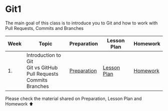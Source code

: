 # Git1

The main goal of this class is to introduce you to Git and how to work with Pull Requests, Commits and Branches

| Week | Topic | Preparation | Lesson Plan | Homework |
| ---- | ----- | ---- |----------|--------|
| 1. |  Introduction to Git <br> Git vs GitHub <br> Pull Requests <br> Commits <br> Branches  | [Preparation](/Git1/preparation.md) | [Lesson Plan](/Git1/lesson_plan.md) | [Homework](/Git1/homework.md) |

Please check the material shared on Preparation, Lesson Plan and Homework ⬆️ 


